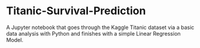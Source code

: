 # Titanic-Survival-Prediction

A Jupyter notebook that goes through the Kaggle Titanic dataset via a basic data analysis with Python and finishes with a simple Linear Regression Model.
